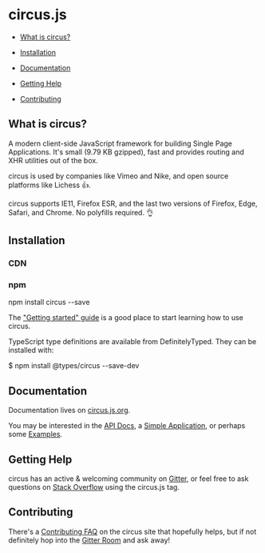 # circus.js

-   [What is circus?](https://github.com/MithrilJS/mithril.js#what-is-mithril)
    
-   [Installation](https://github.com/MithrilJS/mithril.js#installation)
    
-   [Documentation](https://github.com/MithrilJS/mithril.js#documentation)
    
-   [Getting Help](https://github.com/MithrilJS/mithril.js#getting-help)
    
-   [Contributing](https://github.com/MithrilJS/mithril.js#contributing)
    

## What is circus?

A modern client-side JavaScript framework for building Single Page Applications. It's small (9.79 KB gzipped), fast and provides routing and XHR utilities out of the box.

circus is used by companies like Vimeo and Nike, and open source platforms like Lichess 👍.

circus supports IE11, Firefox ESR, and the last two versions of Firefox, Edge, Safari, and Chrome. No polyfills required. 👌

## Installation

### CDN

<!-- Development: whichever you prefer -->

<script src="https://unpkg.com/circus/circus.js"></script>

<script src="https://cdn.jsdelivr.net/npm/circus/circus.js"></script>

  

<!-- Production: whichever you prefer -->

<script src="https://unpkg.com/circus/circus.min.js"></script>

<script src="https://cdn.jsdelivr.net/npm/circus/circus.min.js"></script>

### npm

npm install circus --save

The ["Getting started" guide](https://mithril.js.org/#getting-started) is a good place to start learning how to use circus.

TypeScript type definitions are available from DefinitelyTyped. They can be installed with:

$ npm install @types/circus --save-dev

## Documentation

Documentation lives on [circus.js.org](https://mithril.js.org/).

You may be interested in the [API Docs](https://mithril.js.org/api.html), a [Simple Application](https://mithril.js.org/simple-application.html), or perhaps some [Examples](https://mithril.js.org/examples.html).

## Getting Help

circus has an active & welcoming community on [Gitter](https://gitter.im/mithriljs/mithril.js), or feel free to ask questions on [Stack Overflow](https://stackoverflow.com/questions/tagged/mithril.js) using the circus.js tag.

## Contributing

There's a [Contributing FAQ](https://mithril.js.org/contributing.html) on the circus site that hopefully helps, but if not definitely hop into the [Gitter Room](https://gitter.im/mithriljs/mithril.js) and ask away!
